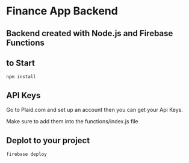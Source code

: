 # Finance App Backend 

## Backend created with Node.js and Firebase Functions

## to Start
```
npm install
```

## API Keys

Go to Plaid.com and set up an account then you can get your Api Keys. 

Make sure to add them into the functions/index.js file

## Deplot to your project

```
firebase deploy
```